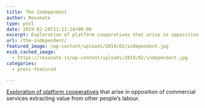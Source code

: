 ```yaml
---
title: The Independent
author: Resonate
type: post
date: 2019-02-26T11:11:24+00:00
excerpt: Exploration of platform cooperatives that arise in opposition of commercial services extracting value from other people’s labour.
url: /the-independent/
featured_image: /wp-content/uploads/2019/02/independent.jpg
essb_cached_image:
  - https://resonate.is/wp-content/uploads/2019/02/independent.jpg
categories:
  - press-featured

---
```

<a href="https://www.independent.co.uk/news/business/indyventure/resonate-spotify-nesta-platform-coops-a8783706.html" target="_blank" rel="noopener">Exploration of platform cooperatives</a> that arise in opposition of commercial services extracting value from other people’s labour.